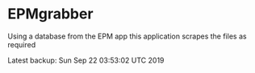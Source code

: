 # EPMgrabber
Using a database from the EPM app this application scrapes the files as required


Latest backup: Sun Sep 22 03:53:02 UTC 2019
